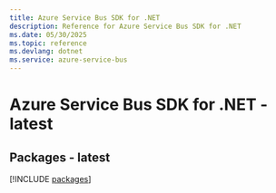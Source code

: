 ```yaml
---
title: Azure Service Bus SDK for .NET
description: Reference for Azure Service Bus SDK for .NET
ms.date: 05/30/2025
ms.topic: reference
ms.devlang: dotnet
ms.service: azure-service-bus
---
```

# Azure Service Bus SDK for .NET - latest
## Packages - latest
[!INCLUDE [packages](service-bus-index.md)]
